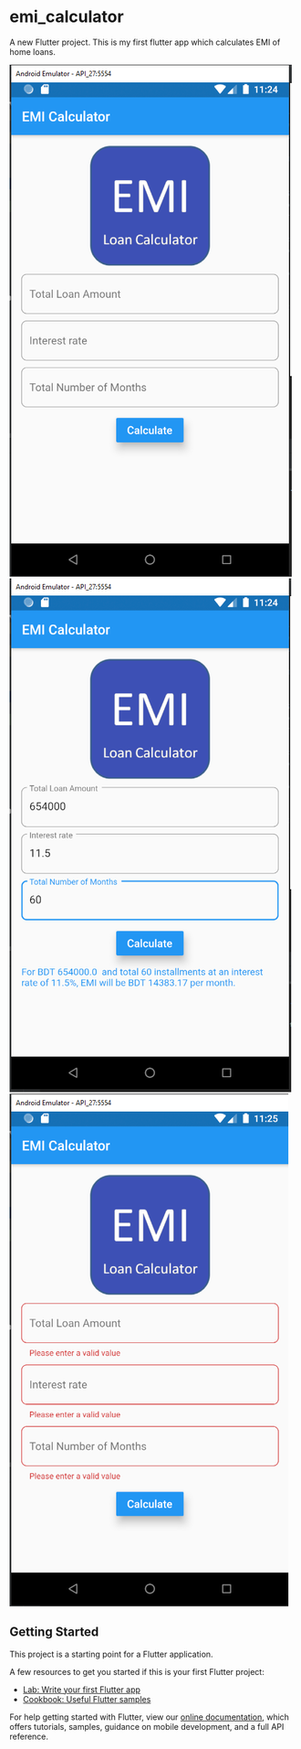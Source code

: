 # emi_calculator

A new Flutter project. This is my first flutter app which calculates EMI of home loans.

![Image of Firstpage](https://github.com/kaykobad/EMI_Calculator_Flutter/blob/master/screenshots/ss1.PNG)
![Image of Firstpage](https://github.com/kaykobad/EMI_Calculator_Flutter/blob/master/screenshots/ss2.PNG)
![Image of Firstpage](https://github.com/kaykobad/EMI_Calculator_Flutter/blob/master/screenshots/ss3.PNG)

## Getting Started

This project is a starting point for a Flutter application.

A few resources to get you started if this is your first Flutter project:

- [Lab: Write your first Flutter app](https://flutter.dev/docs/get-started/codelab)
- [Cookbook: Useful Flutter samples](https://flutter.dev/docs/cookbook)

For help getting started with Flutter, view our
[online documentation](https://flutter.dev/docs), which offers tutorials,
samples, guidance on mobile development, and a full API reference.
